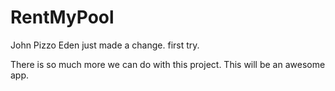 # RentMyPool

John Pizzo
Eden just made a change. first try. 

There is so much more we can do with this project.
This will be an awesome app.
